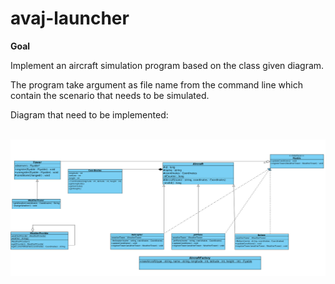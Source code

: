 # avaj-launcher

<b>Goal</b>
<p>Implement an aircraft simulation program based on the class given diagram. </p>
<p>The program take argument as file name from the command line which contain the scenario that needs to be simulated.</p>

<p>Diagram that need to be implemented:</p><br>
<img src="avaj_uml.jpg" alt="arircraft uml">
